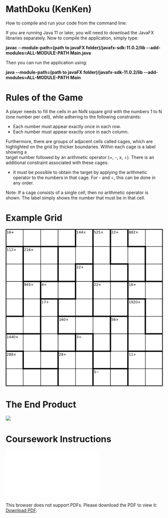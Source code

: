 # MathDoku (KenKen)

How to compile and run your code from the command line:

If you are running Java 11 or later, you will need to download the JavaFX libraries separately. 
Now to compile the application, simply type:

<b> javac --module-path=(path to javaFX folder)/javafx-sdk-11.0.2/lib --add-modules=ALL-MODULE-PATH Main.java </b>

Then you can run the application using:

<b> java --module-path=(path to javaFX folder)/javafx-sdk-11.0.2/lib --add-modules=ALL-MODULE-PATH Main </b>

# Rules of the Game
A player needs to fill the cells in an NxN square grid with the numbers 1 to N (one number per cell), while adhering to the following constraints:
 - Each number must appear exactly once in each row.
 - Each number must appear exactly once in each column.
 
 Furthermore, there are groups of adjacent cells called cages, which are highlighted on the grid by thicker boundaries. Within each cage is a label showing a           
   target number followed by an arithmetic operator (+, -, x, ÷). There is an additional constraint associated with these cages:
   
 - It must be possible to obtain the target by applying the arithmetic operator to the numbers in that cage. For - and ÷, this can be done in any order.
 
Note: If a cage consists of a single cell, then no arithmetic operator is shown. The label simply shows the number that must be in that cell.

# Example Grid
![](example.png)


# The End Product
![](demo.gif)

# Coursework Instructions

<object data="Instructions.pdf" type="application/pdf" width="700px" height="700px">
    <embed src="Instructions.pdf">
        <p>This browser does not support PDFs. Please download the PDF to view it: <a href="Instructions.pdf">Download PDF</a>.</p>
    </embed>
</object>



